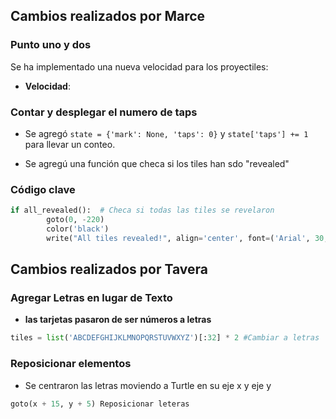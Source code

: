 ## Cambios realizados por Marce

### Punto uno y dos

Se ha implementado una nueva velocidad para los proyectiles:

- **Velocidad**: 

### Contar y desplegar el numero de taps

- Se agregó  `state = {'mark': None, 'taps': 0}` y `state['taps'] += 1 ` para llevar un conteo.

- Se agregú una función que checa si los tiles han sdo "revealed"
### Código clave
```python
if all_revealed():  # Checa si todas las tiles se revelaron
        goto(0, -220)
        color('black')
        write("All tiles revealed!", align='center', font=('Arial', 30, 'bold'))
```



## Cambios realizados por Tavera

### Agregar Letras en lugar de Texto


- **las tarjetas pasaron de ser números a letras**
```python
tiles = list('ABCDEFGHIJKLMNOPQRSTUVWXYZ')[:32] * 2 #Cambiar a letras
```

### Reposicionar elementos

- Se centraron las letras moviendo a Turtle en su eje x y eje y

```python
goto(x + 15, y + 5) Reposicionar leteras
